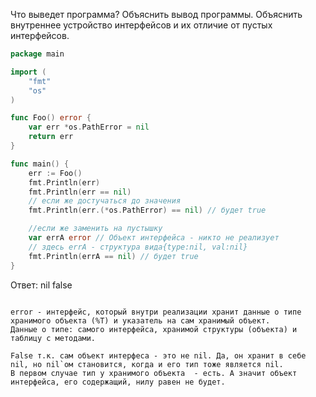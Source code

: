 Что выведет программа? Объяснить вывод программы. Объяснить внутреннее устройство интерфейсов и их отличие от пустых интерфейсов.

```go
package main

import (
	"fmt"
	"os"
)

func Foo() error {
	var err *os.PathError = nil
	return err
}

func main() {
	err := Foo()
	fmt.Println(err)
	fmt.Println(err == nil)
	// если же достучаться до значения
	fmt.Println(err.(*os.PathError) == nil) // будет true

	//если же заменить на пустышку
	var errA error // Объект интерфейса - никто не реализует
	// здесь errA - структура вида{type:nil, val:nil}
	fmt.Println(errA == nil) // будет true
}
```

Ответ: nil false
```

error - интерфейс, который внутри реализации хранит данные о типе хранимого объекта (%T) и указатель на сам хранимый объект.
Данные о типе: самого интерфейса, хранимой структуры (объекта) и таблицу с методами.

False т.к. сам объект интерфеса - это не nil. Да, он хранит в себе nil, но nil`ом становится, когда и его тип тоже является nil.
В первом случае тип у хранимого объекта  - есть. А значит объект интерфейса, его содержащий, нилу равен не будет.
```
